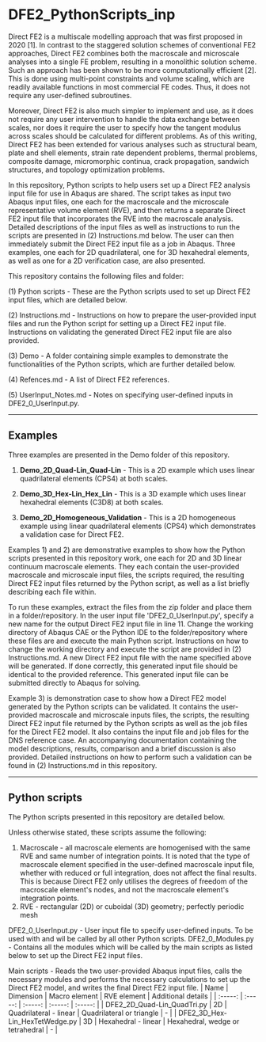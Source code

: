 # DFE2_PythonScripts_inp

Direct FE2 is a multiscale modelling approach that was first proposed in 2020 [1]. In contrast to the staggered solution schemes of conventional FE2 approaches, Direct FE2 combines both the macroscale and microscale analyses into a single FE problem, resulting in a monolithic solution scheme. Such an approach has been shown to be more computationally efficient [2]. This is done using multi-point constraints and volume scaling, which are readily available functions in most commercial FE codes. Thus, it does not require any user-defined subroutines. 

Moreover, Direct FE2 is also much simpler to implement and use, as it does not require any user intervention to handle the data exchange between scales, nor does it require the user to specify how the tangent modulus across scales should be calculated for different problems. As of this writing, Direct FE2 has been extended for various analyses such as structural beam, plate and shell elements, strain rate dependent problems, thermal problems, composite damage, micromorphic continua, crack propagation, sandwich structures, and topology optimization problems. 

In this repository, Python scripts to help users set up a Direct FE2 analysis input file for use in Abaqus are shared. The script takes as input two Abaqus input files, one each for the macroscale and the microscale representative volume element (RVE), and then returns a separate Direct FE2 input file that incorporates the RVE into the macroscale analysis. Detailed descriptions of the input files as well as instructions to run the scripts are presented in (2) Instructions.md below. The user can then immediately submit the Direct FE2 input file as a job in Abaqus. Three examples, one each for 2D quadrilateral, one for 3D hexahedral elements, as well as one for a 2D verification case, are also presented.

This repository contains the following files and folder:

(1) Python scripts - These are the Python scripts used to set up Direct FE2 input files, which are detailed below.

(2) Instructions.md - Instructions on how to prepare the user-provided input files and run the Python script for setting up a Direct FE2 input file. Instructions on validating the generated Direct FE2 input file are also provided. 

(3) Demo - A folder containing simple examples to demonstrate the functionalities of the Python scripts, which are further detailed below. 

(4) Refences.md - A list of Direct FE2 references.

(5) UserInput_Notes.md - Notes on specifying user-defined inputs in DFE2_0_UserInput.py. 

-----
Examples
-----
Three examples are presented in the Demo folder of this repository.

1) **Demo_2D_Quad-Lin_Quad-Lin** - This is a 2D example which uses linear quadrilateral elements (CPS4) at both scales. 
   
2) **Demo_3D_Hex-Lin_Hex_Lin** - This is a 3D example which uses linear hexahedral elements (C3D8) at both scales. 

3) **Demo_2D_Homogeneous_Validation** - This is a 2D homogeneous example using linear quadrilateral elements (CPS4) which demonstrates a validation case for Direct FE2. 

Examples 1) and 2) are demonstrative examples to show how the Python scripts presented in this repository work, one each for 2D and 3D linear continuum macroscale elements. They each contain the user-provided macroscale and microscale input files, the scripts required, the resulting Direct FE2 input files returned by the Python script, as well as a list briefly describing each file within. 

To run these examples, extract the files from the zip folder and place them in a folder/repository. In the user input file 'DFE2_0_UserInput.py', specify a new name for the output Direct FE2 input file in line 11. Change the working directory of Abaqus CAE or the Python IDE to the folder/repository where these files are and execute the main Python script. Instructions on how to change the working directory and execute the script are provided in (2) Instructions.md. A new Direct FE2 input file with the name specified above will be generated. If done correctly, this generated input file should be identical to the provided reference. This generated input file can be submitted directly to Abaqus for solving.

Example 3) is demonstration case to show how a Direct FE2 model generated by the Python scripts can be validated. It contains the user-provided macroscale and microscale inputs files, the scripts, the resulting Direct FE2 input file returned by the Python scripts as well as the job files for the Direct FE2 model. It also contains the input file and job files for the DNS reference case. An accompanying documentation containing the model descriptions, results, comparison and a brief discussion is also provided. Detailed instructions on how to perform such a validation can be found in (2) Instructions.md in this repository. 

-----
Python scripts
-----
The Python scripts presented in this repository are detailed below. 

Unless otherwise stated, these scripts assume the following:  
1) Macroscale - all macroscale elements are homogenised with the same RVE and same number of integration points. It is noted that the type of macroscale element specified in the user-defined macroscale input file, whether with reduced or full integration, does not affect the final results. This is because Direct FE2 only utilises the degrees of freedom of the macroscale element's nodes, and not the macroscale element's integration points.
2) RVE - rectangular (2D) or cuboidal (3D) geometry; perfectly periodic mesh  

DFE2_0_UserInput.py - User input file to specify user-defined inputs. To be used with and wil be called by all other Python scripts. 
DFE2_0_Modules.py - Contains all the modules which will be called by the main scripts as listed below to set up the Direct FE2 input files. 

Main scripts - Reads the two user-provided Abaqus input files, calls the necessary modules and performs the necessary calculations to set up the Direct FE2 model, and writes the final Direct FE2 input file. 
| Name | Dimension | Macro element | RVE element | Additional details |
| :-----: | :-----: | :-----: | :-----: | :-----: |
| DFE2_2D_Quad-Lin_QuadTri.py | 2D | Quadrilateral - linear | Quadrilateral or triangle | - |
| DFE2_3D_Hex-Lin_HexTetWedge.py | 3D | Hexahedral - linear | Hexahedral, wedge or tetrahedral | - |




